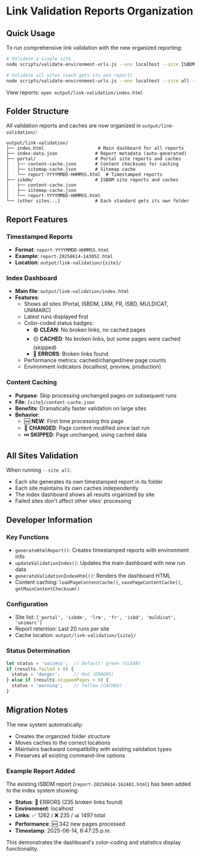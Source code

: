 # Link Validation Reports Organization

## Quick Usage

To run comprehensive link validation with the new organized reporting:

```bash
# Validate a single site
node scripts/validate-environment-urls.js --env localhost --site ISBDM --type comprehensive

# Validate all sites (each gets its own report)
node scripts/validate-environment-urls.js --env localhost --site all --type comprehensive
```

View reports: `open output/link-validation/index.html`

## Folder Structure

All validation reports and caches are now organized in `output/link-validation/`:

```
output/link-validation/
├── index.html                    # Main dashboard for all reports
├── index-data.json              # Report metadata (auto-generated)
├── portal/                      # Portal site reports and caches
│   ├── content-cache.json       # Content checksums for caching
│   ├── sitemap-cache.json       # Sitemap cache
│   └── report-YYYYMMDD-HHMMSS.html  # Timestamped reports
├── isbdm/                       # ISBDM site reports and caches
│   ├── content-cache.json
│   ├── sitemap-cache.json
│   └── report-YYYYMMDD-HHMMSS.html
└── [other sites...]             # Each standard gets its own folder
```

## Report Features

### Timestamped Reports
- **Format**: `report-YYYYMMDD-HHMMSS.html`
- **Example**: `report-20250614-143052.html`
- **Location**: `output/link-validation/{site}/`

### Index Dashboard
- **Main file**: `output/link-validation/index.html`
- **Features**:
  - Shows all sites (Portal, ISBDM, LRM, FR, ISBD, MULDICAT, UNIMARC)
  - Latest runs displayed first
  - Color-coded status badges:
    - 🟢 **CLEAN**: No broken links, no cached pages
    - 🟡 **CACHED**: No broken links, but some pages were cached (skipped)
    - 🔴 **ERRORS**: Broken links found
  - Performance metrics: cached/changed/new page counts
  - Environment indicators (localhost, preview, production)

### Content Caching
- **Purpose**: Skip processing unchanged pages on subsequent runs
- **File**: `{site}/content-cache.json`
- **Benefits**: Dramatically faster validation on large sites
- **Behavior**:
  - 🆕 **NEW**: First time processing this page
  - 🔄 **CHANGED**: Page content modified since last run  
  - ⏭️ **SKIPPED**: Page unchanged, using cached data

## All Sites Validation

When running `--site all`:
- Each site generates its own timestamped report in its folder
- Each site maintains its own caches independently
- The index dashboard shows all results organized by site
- Failed sites don't affect other sites' processing

## Developer Information

### Key Functions
- `generateHtmlReport()`: Creates timestamped reports with environment info
- `updateValidationIndex()`: Updates the main dashboard with new run data
- `generateValidationIndexHtml()`: Renders the dashboard HTML
- Content caching: `loadPageContentCache()`, `savePageContentCache()`, `getMainContentChecksum()`

### Configuration
- Site list: `['portal', 'isbdm', 'lrm', 'fr', 'isbd', 'muldicat', 'unimarc']`
- Report retention: Last 20 runs per site
- Cache location: `output/link-validation/{site}/`

### Status Determination
```javascript
let status = 'success';  // Default: green (CLEAN)
if (results.failed > 0) {
  status = 'danger';     // Red (ERRORS)
} else if (results.skippedPages > 0) {
  status = 'warning';    // Yellow (CACHED)
}
```

## Migration Notes

The new system automatically:
- Creates the organized folder structure
- Moves caches to the correct locations
- Maintains backward compatibility with existing validation types
- Preserves all existing command-line options

### Example Report Added
The existing ISBDM report (`report-20250614-162401.html`) has been added to the index system showing:
- **Status**: 🔴 ERRORS (235 broken links found)
- **Environment**: localhost
- **Links**: ✅ 1262 / ❌ 235 / 📊 1497 total
- **Performance**: 🆕 342 new pages processed
- **Timestamp**: 2025-06-14, 6:47:25 p.m.

This demonstrates the dashboard's color-coding and statistics display functionality.